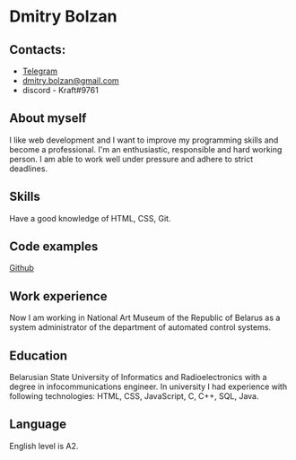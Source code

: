 # Dmitry Bolzan
## Contacts:
* [Telegram](https://t.me/bolzand)
* dmitry.bolzan@gmail.com
* discord - Kraft#9761
## About myself
I like web development and I want to improve my programming skills and become a professional. I'm an enthusiastic, responsible and hard working person. I am able to work well under pressure and adhere to strict deadlines.
## Skills
Have a good knowledge of HTML, CSS, Git.
## Code examples
[Github](https://github.com/bolzand)
## Work experience
Now I am working in National Art Museum of the Republic of Belarus as a system administrator of the department of automated control systems.
## Education
Belarusian State University of Informatics and Radioelectronics with a degree in infocommunications engineer. In university I had experience with following technologies: HTML, CSS, JavaScript, C, C++, SQL, Java.
## Language
English level is A2.
